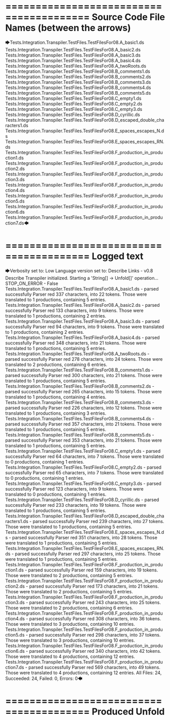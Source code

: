 ========================================
Source Code File Names (between the arrows)
========================================

🡆Tests.Integration.Transpiler.TestFiles.TestFilesFor08.A_basic1.ds
Tests.Integration.Transpiler.TestFiles.TestFilesFor08.A_basic2.ds
Tests.Integration.Transpiler.TestFiles.TestFilesFor08.A_basic3.ds
Tests.Integration.Transpiler.TestFiles.TestFilesFor08.A_basic4.ds
Tests.Integration.Transpiler.TestFiles.TestFilesFor08.A_twoRoots.ds
Tests.Integration.Transpiler.TestFiles.TestFilesFor08.B_comments1.ds
Tests.Integration.Transpiler.TestFiles.TestFilesFor08.B_comments2.ds
Tests.Integration.Transpiler.TestFiles.TestFilesFor08.B_comments3.ds
Tests.Integration.Transpiler.TestFiles.TestFilesFor08.B_comments4.ds
Tests.Integration.Transpiler.TestFiles.TestFilesFor08.B_comments5.ds
Tests.Integration.Transpiler.TestFiles.TestFilesFor08.C_empty1.ds
Tests.Integration.Transpiler.TestFiles.TestFilesFor08.C_empty2.ds
Tests.Integration.Transpiler.TestFiles.TestFilesFor08.C_empty3.ds
Tests.Integration.Transpiler.TestFiles.TestFilesFor08.D_cyrillic.ds
Tests.Integration.Transpiler.TestFiles.TestFilesFor08.D_escaped_double_characters1.ds
Tests.Integration.Transpiler.TestFiles.TestFilesFor08.E_spaces_escapes_N.ds
Tests.Integration.Transpiler.TestFiles.TestFilesFor08.E_spaces_escapes_RN.ds
Tests.Integration.Transpiler.TestFiles.TestFilesFor08.F_production_in_production1.ds
Tests.Integration.Transpiler.TestFiles.TestFilesFor08.F_production_in_production2.ds
Tests.Integration.Transpiler.TestFiles.TestFilesFor08.F_production_in_production3.ds
Tests.Integration.Transpiler.TestFiles.TestFilesFor08.F_production_in_production4.ds
Tests.Integration.Transpiler.TestFiles.TestFilesFor08.F_production_in_production5.ds
Tests.Integration.Transpiler.TestFiles.TestFilesFor08.F_production_in_production6.ds
Tests.Integration.Transpiler.TestFiles.TestFilesFor08.F_production_in_production7.ds🡄

========================================
Logged text
========================================

🡆Verbosity set to: Low
Language version set to: Describe Links - v0.8
Describe Transpiler initialized.
Starting a 'String[] -> Unfold[]' operation...
STOP_ON_ERROR - False
Tests.Integration.Transpiler.TestFiles.TestFilesFor08.A_basic1.ds - parsed successfully
Parser red 337 characters, into 22 tokens.
Those were translated to 1 productions, containing 5 entries.
Tests.Integration.Transpiler.TestFiles.TestFilesFor08.A_basic2.ds - parsed successfully
Parser red 133 characters, into 9 tokens.
Those were translated to 1 productions, containing 2 entries.
Tests.Integration.Transpiler.TestFiles.TestFilesFor08.A_basic3.ds - parsed successfully
Parser red 94 characters, into 9 tokens.
Those were translated to 1 productions, containing 2 entries.
Tests.Integration.Transpiler.TestFiles.TestFilesFor08.A_basic4.ds - parsed successfully
Parser red 348 characters, into 21 tokens.
Those were translated to 1 productions, containing 5 entries.
Tests.Integration.Transpiler.TestFiles.TestFilesFor08.A_twoRoots.ds - parsed successfully
Parser red 278 characters, into 24 tokens.
Those were translated to 2 productions, containing 6 entries.
Tests.Integration.Transpiler.TestFiles.TestFilesFor08.B_comments1.ds - parsed successfully
Parser red 300 characters, into 21 tokens.
Those were translated to 1 productions, containing 5 entries.
Tests.Integration.Transpiler.TestFiles.TestFilesFor08.B_comments2.ds - parsed successfully
Parser red 265 characters, into 15 tokens.
Those were translated to 1 productions, containing 4 entries.
Tests.Integration.Transpiler.TestFiles.TestFilesFor08.B_comments3.ds - parsed successfully
Parser red 226 characters, into 12 tokens.
Those were translated to 1 productions, containing 3 entries.
Tests.Integration.Transpiler.TestFiles.TestFilesFor08.B_comments4.ds - parsed successfully
Parser red 357 characters, into 21 tokens.
Those were translated to 1 productions, containing 5 entries.
Tests.Integration.Transpiler.TestFiles.TestFilesFor08.B_comments5.ds - parsed successfully
Parser red 353 characters, into 21 tokens.
Those were translated to 1 productions, containing 5 entries.
Tests.Integration.Transpiler.TestFiles.TestFilesFor08.C_empty1.ds - parsed successfully
Parser red 64 characters, into 7 tokens.
Those were translated to 0 productions, containing 1 entries.
Tests.Integration.Transpiler.TestFiles.TestFilesFor08.C_empty2.ds - parsed successfully
Parser red 65 characters, into 7 tokens.
Those were translated to 0 productions, containing 1 entries.
Tests.Integration.Transpiler.TestFiles.TestFilesFor08.C_empty3.ds - parsed successfully
Parser red 123 characters, into 9 tokens.
Those were translated to 0 productions, containing 1 entries.
Tests.Integration.Transpiler.TestFiles.TestFilesFor08.D_cyrillic.ds - parsed successfully
Parser red 233 characters, into 19 tokens.
Those were translated to 1 productions, containing 5 entries.
Tests.Integration.Transpiler.TestFiles.TestFilesFor08.D_escaped_double_characters1.ds - parsed successfully
Parser red 239 characters, into 27 tokens.
Those were translated to 1 productions, containing 5 entries.
Tests.Integration.Transpiler.TestFiles.TestFilesFor08.E_spaces_escapes_N.ds - parsed successfully
Parser red 351 characters, into 28 tokens.
Those were translated to 1 productions, containing 5 entries.
Tests.Integration.Transpiler.TestFiles.TestFilesFor08.E_spaces_escapes_RN.ds - parsed successfully
Parser red 297 characters, into 25 tokens.
Those were translated to 1 productions, containing 5 entries.
Tests.Integration.Transpiler.TestFiles.TestFilesFor08.F_production_in_production1.ds - parsed successfully
Parser red 159 characters, into 19 tokens.
Those were translated to 2 productions, containing 5 entries.
Tests.Integration.Transpiler.TestFiles.TestFilesFor08.F_production_in_production2.ds - parsed successfully
Parser red 173 characters, into 21 tokens.
Those were translated to 2 productions, containing 5 entries.
Tests.Integration.Transpiler.TestFiles.TestFilesFor08.F_production_in_production3.ds - parsed successfully
Parser red 243 characters, into 25 tokens.
Those were translated to 2 productions, containing 6 entries.
Tests.Integration.Transpiler.TestFiles.TestFilesFor08.F_production_in_production4.ds - parsed successfully
Parser red 308 characters, into 36 tokens.
Those were translated to 3 productions, containing 10 entries.
Tests.Integration.Transpiler.TestFiles.TestFilesFor08.F_production_in_production5.ds - parsed successfully
Parser red 298 characters, into 37 tokens.
Those were translated to 3 productions, containing 10 entries.
Tests.Integration.Transpiler.TestFiles.TestFilesFor08.F_production_in_production6.ds - parsed successfully
Parser red 340 characters, into 42 tokens.
Those were translated to 4 productions, containing 12 entries.
Tests.Integration.Transpiler.TestFiles.TestFilesFor08.F_production_in_production7.ds - parsed successfully
Parser red 569 characters, into 49 tokens.
Those were translated to 4 productions, containing 12 entries.
All Files: 24, Succeeded: 24, Failed: 0, Errors: 0🡄

========================================
Produced Unfold
========================================

